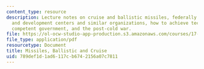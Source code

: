 ```yaml
---
content_type: resource
description: Lecture notes on cruise and ballistic missiles, federally funded research
  and development centers and similar organizations, how to achieve technologically
  competent government, and the post-cold war.
file: https://ol-ocw-studio-app-production.s3.amazonaws.com/courses/17-462-innovation-in-military-organizations-fall-2005/789def1d1ad6117cb6742156a07c7811_lec7.pdf
file_type: application/pdf
resourcetype: Document
title: Missiles, Ballistic and Cruise
uid: 789def1d-1ad6-117c-b674-2156a07c7811
---
```

